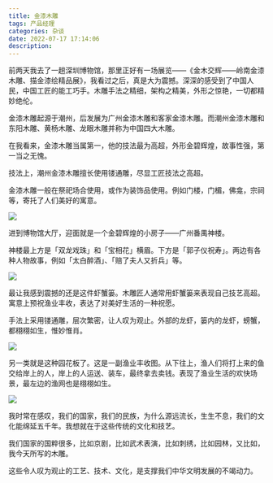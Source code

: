 ```yaml
---
title: 金漆木雕
tags: 产品经理
categories: 杂谈
date: 2022-07-17 17:14:06
description:
---
```


前两天我去了一趟深圳博物馆，那里正好有一场展览——《金木交辉——岭南金漆木雕、描金漆绘精品展》，我看过之后，真是大为震撼。深深的感受到了中国人民，中国工匠的能工巧手。木雕手法之精细，架构之精美，外形之惊艳，一切都精妙绝伦。

金漆木雕起源于潮州，后发展为广州金漆木雕和客家金漆木雕。而潮州金漆木雕和东阳木雕、黄杨木雕、龙眼木雕并称为中国四大木雕。

在我看来，金漆木雕当属第一，他的技法最为高超，外形金碧辉煌，故事性强，第一当之无愧。

技法上，潮州金漆木雕擅长使用镂通雕，尽显工匠技法之高超。

金漆木雕一般在祭祀场合使用，或作为装饰品使用。例如门楼，门楣，佛龛，宗祠等，寄托了人们美好的寓意。

![](https://s3plus.meituan.net/v1/mss_f32142e8d47149129e9550e929704625/yzz-test-image/177f39f731fc45d1a6d2b22be88388fa)

进到博物馆大厅，迎面就是一个金碧辉煌的小房子——广州番禺神楼。

神楼最上方是「双龙戏珠」和「宝相花」横眉。下方是「郭子仪祝寿」。两边有各种人物故事，例如「太白醉酒」、「赔了夫人又折兵」等。

![](https://s3plus.meituan.net/v1/mss_f32142e8d47149129e9550e929704625/yzz-test-image/5b60a11f52504a8296b1eddbeb0125f7)

最让我感到震撼的还是这件虾蟹篓。木雕匠人通常用虾蟹篓来表现自己技艺高超。寓意上预祝渔业丰收，表达了对美好生活的一种祝愿。

手法上采用镂通雕，层次繁密，让人叹为观止。外部的龙虾，篓内的龙虾，螃蟹，都栩栩如生，惟妙惟肖。

![](https://s3plus.meituan.net/v1/mss_f32142e8d47149129e9550e929704625/yzz-test-image/32dca9c93e3f456aba99c995281cbfe7)

另一类就是这种园花板了。这是一副渔业丰收图。从下往上，渔人们将打上来的鱼交给岸上的人，岸上的人运送、装车，最终拿去卖钱。表现了渔业生活的欢快场景，最左边的渔网也是栩栩如生。

![](https://s3plus.meituan.net/v1/mss_f32142e8d47149129e9550e929704625/yzz-test-image/352a8fbe5085409c99fc52acbf97bfc9)

我时常在感叹，我们的国家，我们的民族，为什么源远流长，生生不息，我们的文化能绵延五千年。我想就在于这些传统的文化和技艺。

我们国家的国粹很多，比如京剧，比如武术表演，比如刺绣，比如园林，又比如，我今天所写的木雕。

这些令人叹为观止的工艺、技术、文化，是支撑我们中华文明发展的不竭动力。
